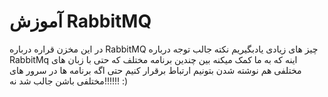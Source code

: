 # آموزش RabbitMQ
در این مخزن قراره درباره RabbitMQ چیز های زیادی یادبگیریم 
نکته جالب توجه درباره RabbitMq اینه که به ما کمک میکنه بین چندین برنامه مختلف که حتی با زبان های مختلفی هم نوشته شدن بتونیم ارتباط برقرار کنیم‌ حتی اگه برنامه ها در سرور های مختلفی باشن جالب شد نه!!!!!! :)


